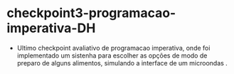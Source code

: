 # checkpoint3-programacao-imperativa-DH

- Ultimo checkpoint avaliativo de programacao imperativa, onde foi implementado um sistenha para escolher as opções de modo de preparo de alguns alimentos, simulando a interface de um microondas . 
